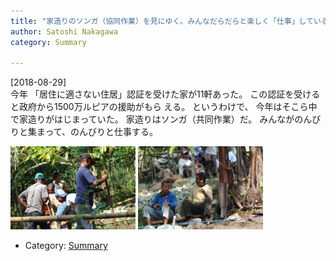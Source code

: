 ```yaml
---
title: "家造りのソンガ（協同作業）を見にゆく。みんなだらだらと楽しく「仕事」している"
author: Satoshi Nakagawa
category: Summary

---
```


[2018-08-29]  
 今年
「居住に適さない住居」認証を受けた家が11軒あった。
この認証を受けると政府から1500万ルピアの援助がもら
える。
というわけで、
今年はそこら中で家造りがはじまっていた。
家造りはソンガ（共同作業）だ。
みんながのんびりと集まって、のんびりと仕事する。

<a href="/pict/2018-08-30-songga-1.jpg"><img src="/pict/2018-08-30-songga-1.jpg" alt="Songga" width="200"/></a>
<a href="/pict/2018-08-30-songga-2.jpg"><img src="/pict/2018-08-30-songga-2.jpg" alt="Songga" width="200"/></a>

- Category: [Summary](/categories.html#Summary)

